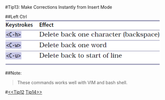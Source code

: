 #Tip13: Make Corrections Instantly from Insert Mode  
  
##Left Ctrl  
![tip13](images/tip13.png)  
  
##Note:  
>These commands works well with VIM and bash shell.  
  

#[<<Tip12](tip12.md) [Tip14>>](tip14.md)  
